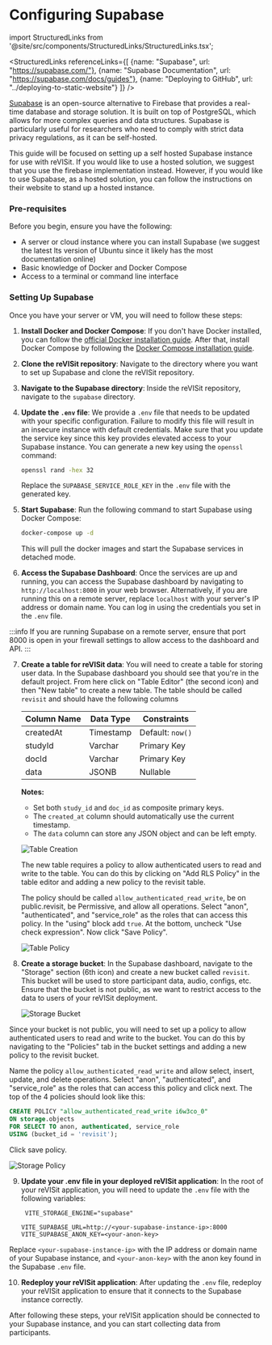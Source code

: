 # Configuring Supabase

import StructuredLinks from '@site/src/components/StructuredLinks/StructuredLinks.tsx';

<StructuredLinks
    referenceLinks={[
        {name: "Supabase", url: "https://supabase.com/"},
        {name: "Supabase Documentation", url: "https://supabase.com/docs/guides"},
        {name: "Deploying to GitHub", url: "../deploying-to-static-website"}
    ]}
/>

<a href="https://supabase.com/" target="_blank" >Supabase</a> is an open-source alternative to Firebase that provides a real-time database and storage solution. It is built on top of PostgreSQL, which allows for more complex queries and data structures. Supabase is particularly useful for researchers who need to comply with strict data privacy regulations, as it can be self-hosted.

This guide will be focused on setting up a self hosted Supabase instance for use with reVISit. If you would like to use a hosted solution, we suggest that you use the firebase implementation instead. However, if you would like to use Supabase, as a hosted solution, you can follow the instructions on their website to stand up a hosted instance.

### Pre-requisites

Before you begin, ensure you have the following:
- A server or cloud instance where you can install Supabase (we suggest the latest lts version of Ubuntu since it likely has the most documentation online)
- Basic knowledge of Docker and Docker Compose
- Access to a terminal or command line interface

### Setting Up Supabase

Once you have your server or VM, you will need to follow these steps:

1. **Install Docker and Docker Compose**: If you don't have Docker installed, you can follow the [official Docker installation guide](https://docs.docker.com/get-docker/). After that, install Docker Compose by following the [Docker Compose installation guide](https://docs.docker.com/compose/install/).

2. **Clone the reVISit repository**: Navigate to the directory where you want to set up Supabase and clone the reVISit repository.

3. **Navigate to the Supabase directory**: Inside the reVISit repository, navigate to the `supabase` directory.

4. **Update the `.env` file**: We provide a `.env` file that needs to be updated with your specific configuration. Failure to modify this file will result in an insecure instance with default credentials. Make sure that you update the service key since this key provides elevated access to your Supabase instance. You can generate a new key using the `openssl` command:

   ```bash
   openssl rand -hex 32
   ```

   Replace the `SUPABASE_SERVICE_ROLE_KEY` in the `.env` file with the generated key.

5. **Start Supabase**: Run the following command to start Supabase using Docker Compose:

   ```bash
   docker-compose up -d
   ```

   This will pull the docker images and start the Supabase services in detached mode.
  
6. **Access the Supabase Dashboard**: Once the services are up and running, you can access the Supabase dashboard by navigating to `http://localhost:8000` in your web browser. Alternatively, if you are running this on a remote server, replace `localhost` with your server's IP address or domain name. You can log in using the credentials you set in the `.env` file.

:::info
If you are running Supabase on a remote server, ensure that port 8000 is open in your firewall settings to allow access to the dashboard and API.
:::

7. **Create a table for reVISit data**: You will need to create a table for storing user data. In the Supabase dashboard you should see that you're in the default project. From here click on "Table Editor" (the second icon) and then "New table" to create a new table.  The table should be called `revisit` and should have the following columns

    | Column Name | Data Type | Constraints                |
    |-------------|-----------|----------------------------|
    | createdAt   | Timestamp | Default: `now()`           |
    | studyId     | Varchar   | Primary Key                |
    | docId       | Varchar   | Primary Key                |
    | data        | JSONB     | Nullable                   |

    **Notes:**
    - Set both `study_id` and `doc_id` as composite primary keys.
    - The `created_at` column should automatically use the current timestamp.
    - The `data` column can store any JSON object and can be left empty.

    ![Table Creation](./img/table-creation.png)

    The new table requires a policy to allow authenticated users to read and write to the table. You can do this by clicking on "Add RLS Policy" in the table editor and adding a new policy to the revisit table.

    The policy should be called `allow_authenticated_read_write`, be on public.revisit, be Permissive, and allow all operations. Select "anon", "authenticated", and "service_role" as the roles that can access this policy. In the "using" block add `true`. At the bottom, uncheck "Use check expression". Now click "Save Policy".

    ![Table Policy](./img/table-policy.png)

8. **Create a storage bucket**: In the Supabase dashboard, navigate to the "Storage" section (6th icon) and create a new bucket called `revisit`. This bucket will be used to store participant data, audio, configs, etc. Ensure that the bucket is not public, as we want to restrict access to the data to users of your reVISit deployment.

    ![Storage Bucket](./img/storage-bucket.png)

  Since your bucket is not public, you will need to set up a policy to allow authenticated users to read and write to the bucket. You can do this by navigating to the "Policies" tab in the bucket settings and adding a new policy to the revisit bucket.

  Name the policy `allow_authenticated_read_write` and allow select, insert, update, and delete operations. Select "anon", "authenticated", and "service_role" as the roles that can access this policy and click next. The top of the 4 policies should look like this:

   ```sql
   CREATE POLICY "allow_authenticated_read_write i6w3co_0"
   ON storage.objects
   FOR SELECT TO anon, authenticated, service_role
   USING (bucket_id = 'revisit');
   ```

   Click save policy.

   ![Storage Policy](./img/storage-policy.png)

9. **Update your .env file in your deployed reVISit application**: In the root of your reVISit application, you will need to update the `.env` file with the following variables:

   ```env
    VITE_STORAGE_ENGINE="supabase"

   VITE_SUPABASE_URL=http://<your-supabase-instance-ip>:8000
   VITE_SUPABASE_ANON_KEY=<your-anon-key>
   ```
  Replace `<your-supabase-instance-ip>` with the IP address or domain name of your Supabase instance, and `<your-anon-key>` with the anon key found in the Supabase `.env` file.

10. **Redeploy your reVISit application**: After updating the `.env` file, redeploy your reVISit application to ensure that it connects to the Supabase instance correctly.

After following these steps, your reVISit application should be connected to your Supabase instance, and you can start collecting data from participants.
